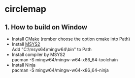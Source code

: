 # circlemap
## 1. How to build on Window
* Install [CMake](https://cmake.org/) (rember choose the option cmake into Path)
* Install [MSYS2](https://www.msys2.org/)  
Add "C:\msys64\mingw64\bin" to Path
* Install compiler by MSYS2  
pacman -S mingw64/mingw-w64-x86_64-toolchain
* Install Ninja  
pacman -S mingw64/mingw-w64-x86_64-ninja  
